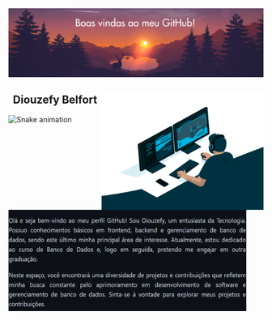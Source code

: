 <div>
  <img src="por-do-sol.png" >
</div>

<div>
  <img align="right" height="230" width= "320" alt="coding-time" src="code.gif">
  <h2 align="center">Diouzefy Belfort</h2>
  <img align="left" height="200" width= "470" alt="bio" src="bio1.png">
</div>

![Snake animation](https://github.com/LuigiGF/LuigiGF/blob/output/github-contribution-grid-snake.svg)

<!--
**diouzefybelfort/diouzefybelfort** is a ✨ _special_ ✨ repository because its `README.md` (this file) appears on your GitHub profile.

Here are some ideas to get you started:

- 🔭 I’m currently working on ...
- 🌱 I’m currently learning ...
- 👯 I’m looking to collaborate on ...
- 🤔 I’m looking for help with ...
- 💬 Ask me about ...
- 📫 How to reach me: ...
- 😄 Pronouns: ...
- ⚡ Fun fact: ...
-->
